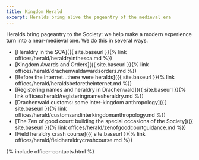 ```yaml
---
title: Kingdom Herald
excerpt: Heralds bring alive the pageantry of the medieval era
---
```


Heralds bring pageantry to the Society: we help make a modern experience turn into a near-medieval one. We do this in several ways.

* [Heraldry in the SCA]({{ site.baseurl }}{% link offices/herald/heraldryinthesca.md %})
* [Kingdom Awards and Orders]({{ site.baseurl }}{% link offices/herald/drachenwaldawardsorders.md %})
* [Before the Internet...there were heralds]({{ site.baseurl }}{% link offices/herald/heraldsbeforetheinternet.md %})
* [Registering names and heraldry in Drachenwald]({{ site.baseurl }}{% link offices/herald/registeringnamesheraldry.md %})
* [Drachenwald customs: some inter-kingdom anthropology]({{ site.baseurl }}{% link offices/herald/customsandinterkingdomanthropology.md %})
* [The Zen of good court: building the special occasions of the Society]({{ site.baseurl }}{% link offices/herald/zenofgoodcourtguidance.md %})
* [Field heraldry crash course]({{ site.baseurl }}{% link offices/herald/fieldheraldrycrashcourse.md %})


{% include officer-contacts.html %}